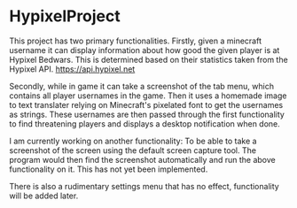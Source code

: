 # HypixelProject

This project has two primary functionalities.
Firstly, given a minecraft username it can display information about how good the given player is at Hypixel Bedwars.
This is determined based on their statistics taken from the Hypixel API.
https://api.hypixel.net

Secondly, while in game it can take a screenshot of the tab menu, which contains all player usernames in the game.
Then it uses a homemade image to text translater relying on Minecraft's pixelated font to get the usernames as strings.
These usernames are then passed through the first functionality to find threatening players and displays a desktop notification when done.

I am currently working on another functionality:
To be able to take a screenshot of the screen using the default screen capture tool.
The program would then find the screenshot automatically and run the above functionality on it.
This has not yet been implemented.

There is also a rudimentary settings menu that has no effect, functionality will be added later.
